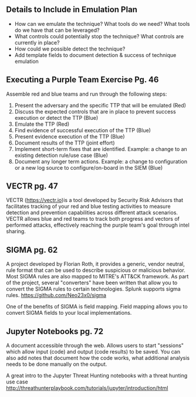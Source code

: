 


## Details to Include in Emulation Plan
- How can we emulate the technique? What tools do we need? What tools do we have that can be leveraged?
- What controls could potentially stop the technique? What controls are currently in place?
- How could we possible detect the technique?
- Add template fields to document detection & success of technique emulation

## Executing a Purple Team Exercise Pg. 46
Assemble red and blue teams and run through the following steps:
1) Present the adversary and the specific TTP that will be emulated (Red)
2) Discuss the expected controls that are in place to prevent success execution or detect the TTP (Blue)
3) Emulate the TTP (Red)
4) Find evidence of successful execution of the TTP (Blue)
5) Present evidence execution of the TTP (Blue)
6) Document results of the TTP (joint effort)
7) Implement short-term fixes that are identified. Example: a change to an existing detection rule/use case (Blue)
8) Document any longer term actions. Example: a change to configuration or a new log source to configure/on-board in the SIEM (Blue)

## VECTR pg. 47
VECTR (https://vectr.io)is a tool developed by Security Risk Advisors that facilitates tracking of your red and blue testing activities to measure detection and prevention capabilities across different attack scenarios. VECTR allows blue and red teams to track both progress and vectors of performed attacks, effectively reaching the purple team's goal through intel sharing.

## SIGMA pg. 62
A project developed by Florian Roth, it provides a generic, vendor neutral, rule format that can be used to describe suspicious or malicious behavior. Most SIGMA rules are also mapped to MITRE's ATT&CK framework. As part of the project, several "converters" have been written that allow you to convert the SIGMA rules to certain technologies. Splunk supports sigma rules. https://github.com/Neo23x0/sigma

One of the benefits of SIGMA is field mapping. Field mapping allows you to convert SIGMA fields to your local implementations.

## Jupyter Notebooks pg. 72
A document accessible through the web. Allows users to start "sessions" which allow input (code) and output (code results) to be saved. You can also add notes that document how the code works, what additional analysis needs to be done manually on the output. 

A great intro to the Jupyter Threat Hunting notebooks with a threat hunting use case http://threathunterplaybook.com/tutorials/jupyter/introduction/html

